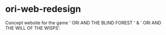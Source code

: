 # ori-web-redesign

Concept website for the game ' ORI AND THE BLIND FOREST ' & ' ORI AND THE WILL OF THE WISPS'.
